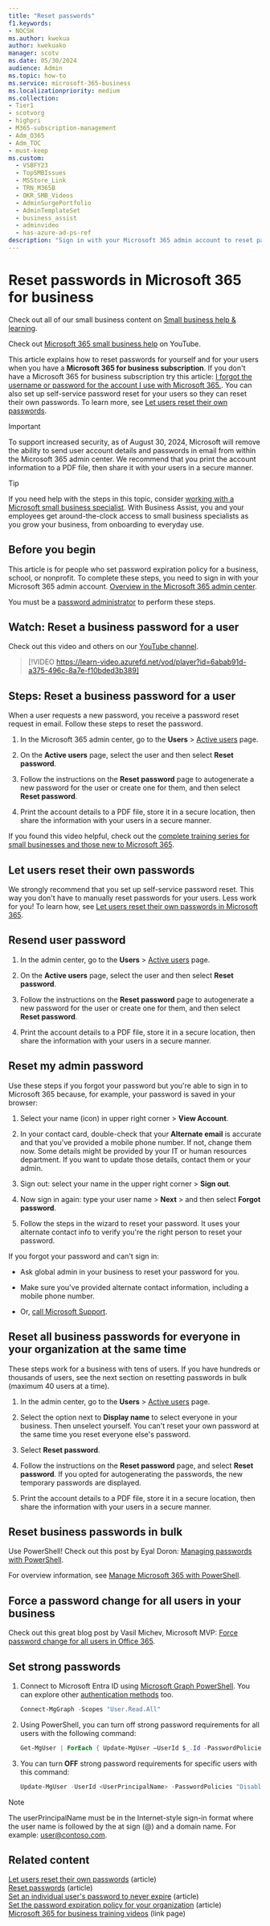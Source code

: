 ```yaml
---
title: "Reset passwords"
f1.keywords:
- NOCSH
ms.author: kwekua
author: kwekuako
manager: scotv
ms.date: 05/30/2024
audience: Admin
ms.topic: how-to
ms.service: microsoft-365-business
ms.localizationpriority: medium
ms.collection: 
- Tier1
- scotvorg
- highpri
- M365-subscription-management
- Adm_O365
- Adm_TOC
- must-keep
ms.custom:
  - VSBFY23
  - TopSMBIssues
  - MSStore_Link
  - TRN_M365B
  - OKR_SMB_Videos
  - AdminSurgePortfolio
  - AdminTemplateSet
  - business_assist
  - adminvideo
  - has-azure-ad-ps-ref
description: "Sign in with your Microsoft 365 admin account to reset passwords for users when you have a Microsoft 365 for business subscription."
---
```


# Reset passwords in Microsoft 365 for business

Check out all of our small business content on [Small business help & learning](https://go.microsoft.com/fwlink/?linkid=2224585).

Check out [Microsoft 365 small business help](https://go.microsoft.com/fwlink/?linkid=2197659) on YouTube.

This article explains how to reset passwords for yourself and for your users when you have a **Microsoft 365 for business subscription**. If you don't have a Microsoft 365 for business subscription try this article: [I forgot the username or password for the account I use with Microsoft 365.](https://support.microsoft.com/office/eba0b4a2-c0ae-472c-99f6-bc63ee2425a8?wt.mc_id=SCL_reset-passwords_AdmHlp). You can also set up self-service password reset for your users so they can reset their own passwords. To learn more, see [Let users reset their own passwords](let-users-reset-passwords.md).

> [!IMPORTANT]
> To support increased security, as of August 30, 2024, Microsoft will remove the ability to send user account details and passwords in email from within the Microsoft 365 admin center. We recommend that you print the account information to a PDF file, then share it with your users in a secure manner.

> [!TIP]
> If you need help with the steps in this topic, consider [working with a Microsoft small business specialist](https://go.microsoft.com/fwlink/?linkid=2186871). With Business Assist, you and your employees get around-the-clock access to small business specialists as you grow your business, from onboarding to everyday use.

## Before you begin

This article is for people who set password expiration policy for a business, school, or nonprofit. To complete these steps, you need to sign in with your Microsoft 365 admin account. [Overview in the Microsoft 365 admin center](../admin-overview/admin-center-overview.md).

You must be a [password administrator](about-admin-roles.md) to perform these steps.

## Watch: Reset a business password for a user

Check out this video and others on our [YouTube channel](https://go.microsoft.com/fwlink/?linkid=2198204).

> [!VIDEO https://learn-video.azurefd.net/vod/player?id=6abab91d-a375-496c-8a7e-f10bded3b389]
## Steps: Reset a business password for a user

When a user requests a new password, you receive a password reset request in email. Follow these steps to reset the password.

1. In the Microsoft 365 admin center, go to the **Users** \> <a href="https://go.microsoft.com/fwlink/p/?linkid=834822" target="_blank">Active users</a> page.

2. On the **Active users** page, select the user and then select **Reset password**.

3. Follow the instructions on the **Reset password** page to autogenerate a new password for the user or create one for them, and then select **Reset password**.  

4. Print the account details to a PDF file, store it in a secure location, then share the information with your users in a secure manner.

If you found this video helpful, check out the [complete training series for small businesses and those new to Microsoft 365](../../business-video/index.yml).

## Let users reset their own passwords

We strongly recommend that you set up self-service password reset. This way you don't have to manually reset passwords for your users. Less work for you! To learn how, see [Let users reset their own passwords in Microsoft 365](let-users-reset-passwords.md).

## Resend user password
  
1. In the admin center, go to the **Users** \> <a href="https://go.microsoft.com/fwlink/p/?linkid=834822" target="_blank">Active users</a> page.

2. On the **Active users** page, select the user and then select **Reset password**.

3. Follow the instructions on the **Reset password** page to autogenerate a new password for the user or create one for them, and then select **Reset password**.  

4. Print the account details to a PDF file, store it in a secure location, then share the information with your users in a secure manner.

## Reset my admin password

Use these steps if you forgot your password but you're able to sign in to Microsoft 365 because, for example, your password is saved in your browser:

1. Select your name (icon) in upper right corner > **View Account**.

2. In your contact card, double-check that your **Alternate email** is accurate and that you've provided a mobile phone number. If not, change them now. Some details might be provided by your IT or human resources department. If you want to update those details, contact them or your admin.

3. Sign out: select your name in the upper right corner \> **Sign out**.

4. Now sign in again: type your user name \> **Next** \> and then select **Forgot password**.

5. Follow the steps in the wizard to reset your password. It uses your alternate contact info to verify you're the right person to reset your password.

If you forgot your password and can't sign in:

- Ask global admin in your business to reset your password for you.

- Make sure you've provided alternate contact information, including a mobile phone number.

- Or, [call Microsoft Support](../../business-video/get-help-support.md).

## Reset all business passwords for everyone in your organization at the same time

These steps work for a business with tens of users. If you have hundreds or thousands of users, see the next section on resetting passwords in bulk (maximum 40 users at a time).
  
1. In the admin center, go to the **Users** \> <a href="https://go.microsoft.com/fwlink/p/?linkid=834822" target="_blank">Active users</a> page.

2. Select the option next to **Display name** to select everyone in your business. Then unselect yourself. You can't reset your own password at the same time you reset everyone else's password.

3. Select **Reset password**.

4. Follow the instructions on the **Reset password** page, and select **Reset password**.  If you opted for autogenerating the passwords, the new temporary passwords are displayed.

5. Print the account details to a PDF file, store it in a secure location, then share the information with your users in a secure manner.
  
## Reset business passwords in bulk

Use PowerShell! Check out this post by Eyal Doron: [Managing passwords with PowerShell](https://go.microsoft.com/fwlink/?linkid=853696).
  
<!-- Here's a related article: [Set the passwords for multiple user accounts](/office365/enterprise/powershell/manage-office-365-with-office-365-powershell). -->

For overview information, see [Manage Microsoft 365 with PowerShell](../../enterprise/manage-microsoft-365-with-microsoft-365-powershell.md).
  
## Force a password change for all users in your business

Check out this great blog post by Vasil Michev, Microsoft MVP: [Force password change for all users in Office 365](https://go.microsoft.com/fwlink/?linkid=853693).

## Set strong passwords

1. Connect to Microsoft Entra ID using [Microsoft Graph PowerShell](/powershell/microsoftgraph/get-started). You can explore other [authentication methods](/powershell/microsoftgraph/authentication-commands) too.

    ```powershell
    Connect-MgGraph -Scopes "User.Read.All"
    ```

2. Using PowerShell, you can turn off strong password requirements for all users with the following command:

    ```powershell
    Get-MgUser | ForEach { Update-MgUser –UserId $_.Id -PasswordPolicies "DisableStrongPassword" }

3. You can turn **OFF** strong password requirements for specific users with this command:

    ```powershell
    Update-MgUser -UserId <UserPrincipalName> -PasswordPolicies "DisableStrongPassword"
    ```

> [!NOTE]
> The userPrincipalName must be in the Internet-style sign-in format where the user name is followed by the at sign (@) and a domain name. For example: user@contoso.com.

## Related content
  
[Let users reset their own passwords](../add-users/let-users-reset-passwords.md) (article)\
[Reset passwords](../add-users/reset-passwords.md) (article)\
[Set an individual user's password to never expire](set-password-to-never-expire.md) (article)\
[Set the password expiration policy for your organization](../manage/set-password-expiration-policy.md) (article)\
[Microsoft 365 for business training videos](../../business-video/index.yml) (link page)
